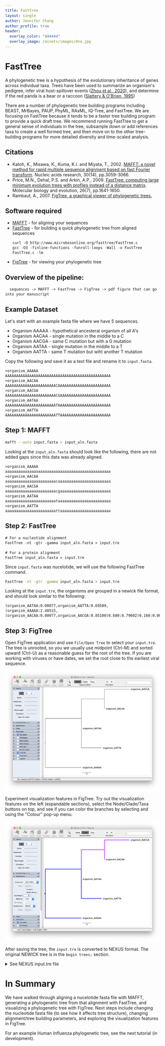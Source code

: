 ```yaml
---
title: FastTree
layout: single
author: Jennifer Chang
author_profile: true
header:
  overlay_color: "444444"
  overlay_image: /assets/images/dna.jpg
---
```


# FastTree

A phylogenetic tree is a hypothesis of the evolutionary inheritance of genes across individual taxa. Trees have been used to summarize an organism's pedigree, infer viral host-spillover events ([Zhou et al., 2020](https://pubmed.ncbi.nlm.nih.gov/32015507/)), and determine if the red panda is a bear or a raccoon ([Slattery & O'Brien, 1995](https://pubmed.ncbi.nlm.nih.gov/8568209/))

There are a number of phylogenetic tree building programs including BEAST, MrBayes, PAUP, PhyML, RAxML, IQ-Tree, and FastTree. We are focusing on FastTree because it tends to be a faster tree building program to provide a quick draft tree. We recommend running FastTree to get a general sense of individuals in the tree, subsample down or add references taxa to create a well formed tree, and then move on to the other tree-building programs for more detailed diversity and time-scaled analysis.

## Citations

* Katoh, K., Misawa, K., Kuma, K.I. and Miyata, T., 2002. [MAFFT: a novel method for rapid multiple sequence alignment based on fast Fourier transform](https://pubmed.ncbi.nlm.nih.gov/12136088). Nucleic acids research, 30(14), pp.3059-3066.
* Price, M.N., Dehal, P.S. and Arkin, A.P., 2009. [FastTree: computing large minimum evolution trees with profiles instead of a distance matrix](https://pubmed.ncbi.nlm.nih.gov/19377059). Molecular biology and evolution, 26(7), pp.1641-1650.
* Rambaut, A., 2007. [FigTree, a graphical viewer of phylogenetic trees.](http://tree.bio.ed.ac.uk/software/figtree/)


## Software required

* [MAFFT](https://mafft.cbrc.jp/alignment/software/) - for aligning your sequences
* [FastTree](http://tree.bio.ed.ac.uk/software/figtree/) - for building a quick phylogenetic tree from aligned sequences
  ```
  curl -O http://www.microbesonline.org/fasttree/FastTree.c
  gcc -O3 -finline-functions -funroll-loops -Wall -o FastTree FastTree.c -lm
  ```
* [FigTree](http://tree.bio.ed.ac.uk/software/figtree/) - for viewing your phylogenetic tree

## Overview of the pipeline:

```
  sequences -> MAFFT -> FastTree -> FigTree -> pdf figure that can go into your manuscript
```

## Example Dataset

Let's start with an example fasta file where we have 5 sequences. 

* Organism AAAAA - hypothetical ancesteral organism of all A's
* Organism AACAA - single mutation in the middle to a C
* Organism AACGA - same C mutation but with a G mutation
* Organism AATAA - single mutation in the middle to a T
* Organism AATTA - same T mutation but wiht another T mutation

Copy the following and save it as a text file and rename it to `input.fasta`.

``` text
>organism_AAAAA
AAAAAAAAAAAAAAAAAAAAAAAAAAAAAAAAAAAAAAAAAAAAAAAA
>organism_AACAA
AAAAAAAAAAAAAAAAAAAAAAACAAAAAAAAAAAAAAAAAAAAAAAA
>organism_AACGA
AAAAAAAAAAAAAAAAAAAAAAACGAAAAAAAAAAAAAAAAAAAAAAA
>organism_AATAA
AAAAAAAAAAAAAAAAAAAAAAATAAAAAAAAAAAAAAAAAAAAAAAA
>organism_AATTA
AAAAAAAAAAAAAAAAAAAAAAATTAAAAAAAAAAAAAAAAAAAAAAA
```

## Step 1: MAFFT

``` bash
mafft --auto input.fasta > input_aln.fasta
```

Looking at the `input_aln.fasta` should look like the following, there are not added gaps since this data was already aligned.

``` text
>organism_AAAAA
aaaaaaaaaaaaaaaaaaaaaaaaaaaaaaaaaaaaaaaaaaaaaaaa
>organism_AACAA
aaaaaaaaaaaaaaaaaaaaaaacaaaaaaaaaaaaaaaaaaaaaaaa
>organism_AACGA
aaaaaaaaaaaaaaaaaaaaaaacgaaaaaaaaaaaaaaaaaaaaaaa
>organism_AATAA
aaaaaaaaaaaaaaaaaaaaaaataaaaaaaaaaaaaaaaaaaaaaaa
>organism_AATTA
aaaaaaaaaaaaaaaaaaaaaaattaaaaaaaaaaaaaaaaaaaaaaa
```

## Step 2: FastTree

```
# For a nucleotide alignment
FastTree -nt -gtr -gamma input_aln.fasta > input.tre

# For a protein alignment
FastTree input_aln.fasta > input.tre
```

Since `input.fasta` was nucelotide, we will use the following FastTree command.

``` bash
FastTree -nt -gtr -gamma input_aln.fasta > input.tre
```

Looking at the `input.tre`, the organisms are grouped in a newick file format, and should look similar to the following:

``` text
(organism_AATAA:0.00077,organism_AATTA:0.69589,(organism_AAAAA:2.48515,(organism_AACAA:0.00077,organism_AACGA:0.85100)0.600:0.79602)0.160:0.00077);
```

## Step 3: FigTree

Open FigTree application and use `File/Open Tree` to select your `input.tre`. The tree is unrooted, so you we usually use midpoint (Ctrl-M) and sorted upward (Ctrl-U) as a reasonable guess for the root of the tree. If you are working with viruses or have dates, we set the root close to the earliest viral sequence.

![Basic Tree](assets/FigTree_01.png)

Experiment visualization features in FigTree. Try out the visualization features on the left (expandable sections), select the Node/Clade/Taxa buttons on top, and see if you can color the branches by selecting and using the "Colour" pop-up menu.

![Annotated Tree](assets/FigTree_02.png)

After saving the tree, the `input.tre` is converted to NEXUS format. The original NEWICK tree is in the `begin trees;` section.

<details><summary>See NEXUS input.tre file</summary>

``` text

#NEXUS
begin taxa;
	dimensions ntax=5;
	taxlabels
	organism_AAAAA
	organism_AACAA
	organism_AACGA
	organism_AATAA
	organism_AATTA
;
end;

begin trees;
	tree tree_1 = [&R] (organism_AATAA[&!color=#6666ff]:7.7E-4,organism_AATTA[&!color=#6666ff]:0.69589,(organism_AAAAA[&!color=#6666ff]:2.48515,(organism_AACAA[&!color=#cc66ff]:7.7E-4,organism_AACGA[&!color=#cc66ff]:0.851)[&label=0.6,!rotate=true,!color=#cc66ff]:0.79602)[&label=0.16,!color=#6666ff]:7.7E-4);
end;

begin figtree;
	set appearance.backgroundColorAttribute="Default";
	set appearance.backgroundColour=#ffffff;
	set appearance.branchColorAttribute="User selection";
	set appearance.branchColorGradient=false;
	set appearance.branchLineWidth=6.0;
	set appearance.branchMinLineWidth=0.0;
	set appearance.branchWidthAttribute="Fixed";
	set appearance.foregroundColour=#000000;
	set appearance.hilightingGradient=false;
	set appearance.selectionColour=#2d3680;
	set branchLabels.colorAttribute="User selection";
	set branchLabels.displayAttribute="Branch times";
	set branchLabels.fontName="sansserif";
	set branchLabels.fontSize=8;
	set branchLabels.fontStyle=0;
	set branchLabels.isShown=false;
	set branchLabels.significantDigits=4;
	set layout.expansion=0;
	set layout.layoutType="RECTILINEAR";
	set layout.zoom=0;
	set legend.attribute="label";
	set legend.fontSize=10.0;
	set legend.isShown=false;
	set legend.significantDigits=4;
	set nodeBars.barWidth=4.0;
	set nodeBars.displayAttribute=null;
	set nodeBars.isShown=false;
	set nodeLabels.colorAttribute="User selection";
	set nodeLabels.displayAttribute="Node ages";
	set nodeLabels.fontName="sansserif";
	set nodeLabels.fontSize=8;
	set nodeLabels.fontStyle=0;
	set nodeLabels.isShown=false;
	set nodeLabels.significantDigits=4;
	set nodeShapeExternal.colourAttribute="User selection";
	set nodeShapeExternal.isShown=false;
	set nodeShapeExternal.minSize=10.0;
	set nodeShapeExternal.scaleType=Width;
	set nodeShapeExternal.shapeType=Circle;
	set nodeShapeExternal.size=4.0;
	set nodeShapeExternal.sizeAttribute="Fixed";
	set nodeShapeInternal.colourAttribute="User selection";
	set nodeShapeInternal.isShown=false;
	set nodeShapeInternal.minSize=10.0;
	set nodeShapeInternal.scaleType=Width;
	set nodeShapeInternal.shapeType=Circle;
	set nodeShapeInternal.size=4.0;
	set nodeShapeInternal.sizeAttribute="Fixed";
	set polarLayout.alignTipLabels=false;
	set polarLayout.angularRange=0;
	set polarLayout.rootAngle=0;
	set polarLayout.rootLength=100;
	set polarLayout.showRoot=true;
	set radialLayout.spread=0.0;
	set rectilinearLayout.alignTipLabels=false;
	set rectilinearLayout.curvature=0;
	set rectilinearLayout.rootLength=100;
	set scale.offsetAge=0.0;
	set scale.rootAge=1.0;
	set scale.scaleFactor=1.0;
	set scale.scaleRoot=false;
	set scaleAxis.automaticScale=true;
	set scaleAxis.fontSize=8.0;
	set scaleAxis.isShown=false;
	set scaleAxis.lineWidth=1.0;
	set scaleAxis.majorTicks=1.0;
	set scaleAxis.minorTicks=0.5;
	set scaleAxis.origin=0.0;
	set scaleAxis.reverseAxis=false;
	set scaleAxis.showGrid=true;
	set scaleBar.automaticScale=true;
	set scaleBar.fontSize=10.0;
	set scaleBar.isShown=true;
	set scaleBar.lineWidth=1.0;
	set scaleBar.scaleRange=0.0;
	set tipLabels.colorAttribute="User selection";
	set tipLabels.displayAttribute="Names";
	set tipLabels.fontName="sansserif";
	set tipLabels.fontSize=16;
	set tipLabels.fontStyle=0;
	set tipLabels.isShown=true;
	set tipLabels.significantDigits=4;
	set trees.order=true;
	set trees.orderType="increasing";
	set trees.rooting=true;
	set trees.rootingType="User Selection";
	set trees.transform=false;
	set trees.transformType="cladogram";
end;

```

</details>

# In Summary

We have walked through aligning a nucelotide fasta file with MAFFT, generating a phylogenetic tree from that alignment with FastTree, and visualizing a phylogenetic tree with FigTree. Next steps include changing the nucleotide fasta file (to see how it affects tree structure), changing alignment/tree building parameters, and exploring the visualization features in FigTree.

For an example Human Influenza phylogenetic tree, see the next tutorial (in development).


